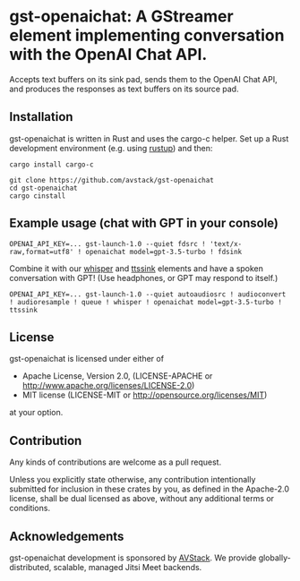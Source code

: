 # gst-openaichat: A GStreamer element implementing conversation with the OpenAI Chat API.

Accepts text buffers on its sink pad, sends them to the OpenAI Chat API, and produces the responses as text buffers on its source pad.

## Installation

gst-openaichat is written in Rust and uses the cargo-c helper. Set up a Rust development environment (e.g. using [rustup](https://rustup.rs)) and then:

```
cargo install cargo-c

git clone https://github.com/avstack/gst-openaichat
cd gst-openaichat
cargo cinstall
```

## Example usage (chat with GPT in your console)

```
OPENAI_API_KEY=... gst-launch-1.0 --quiet fdsrc ! 'text/x-raw,format=utf8' ! openaichat model=gpt-3.5-turbo ! fdsink
```

Combine it with our [whisper](https://github.com/avstack/gst-whisper) and [ttssink](https://github.com/avstack/gst-ttssink) elements and have a spoken conversation with GPT! (Use headphones, or GPT may respond to itself.)

```
OPENAI_API_KEY=... gst-launch-1.0 --quiet autoaudiosrc ! audioconvert ! audioresample ! queue ! whisper ! openaichat model=gpt-3.5-turbo ! ttssink
```

## License

gst-openaichat is licensed under either of

* Apache License, Version 2.0, (LICENSE-APACHE or http://www.apache.org/licenses/LICENSE-2.0)
* MIT license (LICENSE-MIT or http://opensource.org/licenses/MIT)

at your option.

## Contribution

Any kinds of contributions are welcome as a pull request.

Unless you explicitly state otherwise, any contribution intentionally submitted for inclusion in these crates by you, as defined in the Apache-2.0 license, shall be dual licensed as above, without any additional terms or conditions.

## Acknowledgements

gst-openaichat development is sponsored by [AVStack](https://avstack.io/). We provide globally-distributed, scalable, managed Jitsi Meet backends.
